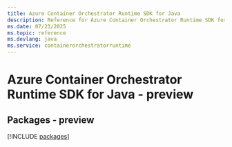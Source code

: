 ```yaml
---
title: Azure Container Orchestrator Runtime SDK for Java
description: Reference for Azure Container Orchestrator Runtime SDK for Java
ms.date: 07/23/2025
ms.topic: reference
ms.devlang: java
ms.service: containerorchestratorruntime
---
```

# Azure Container Orchestrator Runtime SDK for Java - preview
## Packages - preview
[!INCLUDE [packages](container-orchestrator-runtime-index.md)]